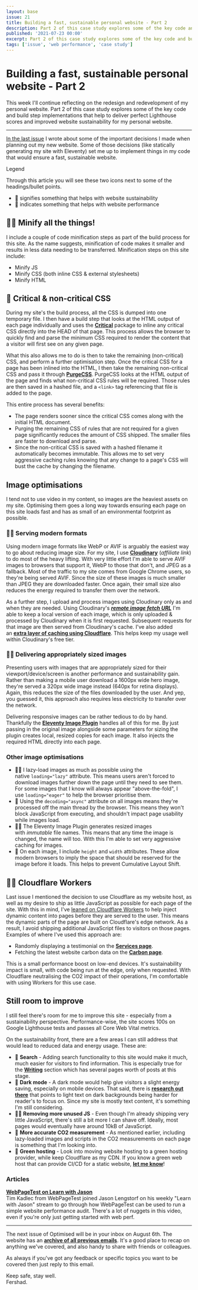 ```yaml
---
layout: base
issue: 21
title: Building a fast, sustainable personal website - Part 2
description: Part 2 of this case study explores some of the key code and build step implementations that help to deliver perfect Lighthouse scores and improved website sustainability for my personal website.
published: '2021-07-23 00:00'
excerpt: Part 2 of this case study explores some of the key code and build step implementations that help to deliver perfect Lighthouse scores and improved website sustainability for my personal website.
tags: ['issue', 'web performance', 'case study']
---
```

# Building a fast, sustainable personal website - Part 2

This week I'll continue reflecting on the redesign and redevelopment of my personal website. Part 2 of this case study explores some of the key code and build step implementations that help to deliver perfect Lighthouse scores and improved website sustainability for my personal website.

***

[In the last issue](https://optimised.email/issues/issue-20-building-a-fast-sustainable-personal-website-part-1) I wrote about some of the important decisions I made when planning out my new website. Some of those decisions (like statically generating my site with Eleventy) set me up to implement things in my code that would ensure a fast, sustainable website.

<div class="callout">
<p class="h3 title">Legend</p>
<p>Through this article you will see these two icons next to some of the headings/bullet points.</p>
<ul>
<li>💚 signifies something that helps with website sustainability</li>
<li>🚀 indicates something that helps with website performance</li>
</ul>
</div>

## **💚🚀 Minify all the things!**

I include a couple of code minification steps as part of the build process for this site. As the name suggests, minification of code makes it smaller and results in less data needing to be transferred. Minification steps on this site include:

- Minify JS
- Minify CSS (both inline CSS & external stylesheets)
- Minify HTML

## **🚀 Critical & non-critical CSS**

During my site's the build process, all the CSS is dumped into one temporary file. I then have a build step that looks at the HTML output of each page individually and uses the **[Critical](https://github.com/addyosmani/critical)** package to inline any critical CSS directly into the HEAD of that page. This process allows the browser to quickly find and parse the minimum CSS required to render the content that a visitor will first see on any given page.

What this also allows me to do is then to take the remaining (non-critical) CSS, and perform a further optimisation step. Once the critical CSS for a page has been inlined into the HTML, I then take the remaining non-critical CSS and pass it through **[PurgeCSS](https://github.com/FullHuman/purgecss)**. PurgeCSS looks at the HTML output of the page and finds what non-critical CSS rules will be required. Those rules are then saved in a hashed file, and a `<link>` tag referencing that file is added to the page.

This entire process has several benefits:

- The page renders sooner since the critical CSS comes along with the initial HTML document.
- Purging the remaining CSS of rules that are not required for a given page significantly reduces the amount of CSS shipped. The smaller files are faster to download and parse.
- Since the non-critical CSS is saved with a hashed filename it automatically becomes immutable. This allows me to set very aggressive caching rules knowing that any change to a page's CSS will bust the cache by changing the filename.

## **Image optimisations**

I tend not to use video in my content, so images are the heaviest assets on my site. Optimising them goes a long way towards ensuring each page on this site loads fast and has as small of an environmental footprint as possible.

### **💚🚀 Serving modern formats**

Using modern image formats like WebP or AVIF is arguably the easiest way to go about reducing image size. For my site, I use **[Cloudinary](https://cloudinary.com/invites/lpov9zyyucivvxsnalc5/dyg8fkjzrzhfeiqce9nl)** (*affiliate link*) to do most of the heavy lifting. With very little effort I'm able to serve AVIF images to browsers that support it, WebP to those that don't, and JPEG as a fallback. Most of the traffic to my site comes from Google Chrome users, so they're being served AVIF. Since the size of these images is much smaller than JPEG they are downloaded faster. Once again, their small size also reduces the energy required to transfer them over the network.

As a further step, I upload and process images using Cloudinary only as and when they are needed. Using Cloudinary's ***[remote image fetch URL](https://cloudinary.com/documentation/fetch_remote_images#remote_image_fetch_url)*** I'm able to keep a local version of each image, which is only uploaded & processed by Cloudinary when it is first requested. Subsequent requests for that image are then served from Cloudinary's cache. I've also added an **[extra layer of caching using Cloudflare](https://github.com/wesbos/cloudflare-cloudinary-proxy)**. This helps keep my usage well within Cloudinary's free tier.

### **💚🚀 Delivering appropriately sized images**

Presenting users with images that are appropriately sized for their viewport/device/screen is another performance and sustainability gain. Rather than making a mobile user download a 1600px wide hero image, they're served a 320px wide image instead (640px for retina displays). Again, this reduces the size of the files downloaded by the user. And yep, you guessed it, this approach also requires less electricity to transfer over the network.

Delivering responsive images can be rather tedious to do by hand. Thankfully the **[Eleventy Image Plugin](https://www.11ty.dev/docs/plugins/image/)** handles all of this for me. By just passing in the original image alongside some parameters for sizing the plugin creates local, resized copies for each image. It also injects the required HTML directly into each page.

### **Other image optimisations**

- 💚🚀 I lazy-load images as much as possible using the native `loading="lazy"` attribute. This means users aren't forced to download images further down the page until they need to see them. For some images that I know will always appear "above-the-fold", I use `loading="eager"` to help the browser prioritise them.
- 🚀 Using the `decoding="async"` attribute on all images means they're processed off the main thread by the browser. This means they won't block JavaScript from executing, and shouldn't impact page usability while images load.
- 💚🚀 The Eleventy Image Plugin generates resized images with *immutable* file names. This means that any time the image is changed, the name will too. With this I'm able to set very aggressive caching for images.
- 🚀 On each image, I include `height` and `width` attributes. These allow modern browsers to imply the space that should be reserved for the image before it loads. This helps to prevent Cumulative Layout Shift.

## **💚🚀** Cloudflare Workers

Last issue I mentioned the decision to use Cloudflare as my website host, as well as my desire to ship as little JavaScript as possible for each page of the site. With this in mind, I've [leaned on Cloudflare Workers](https://fershad.com/writing/dynamic-page-content-with-cloudflare-workers/?utm_source=optimised&utm_medium=email&utm_campaign=link) to help inject dynamic content into pages before they are served to the user.  This means the dynamic parts of the page are built on Cloudflare's edge network. As a result, I avoid shipping additional JavaScript files to visitors on those pages. Examples of where I've used this approach are:

- Randomly displaying a testimonial on the **[Services page](https://fershad.com/services/)**.
- Fetching the latest website carbon data on the **[Carbon page](https://fershad.com/carbon/)**.

This is a small performance boost on low-end devices. It's sustainability impact is small, with code being run at the edge, only when requested. With Cloudflare neutralising the CO2 impact of their operations, I'm comfortable with using Workers for this use case.

## **Still room to improve**

I still feel there's room for me to improve this site - especially from a sustainability perspective. Performance-wise, the site scores 100s on Google Lighthouse tests and passes all Core Web Vital metrics.

On the sustainability front, there are a few areas I can still address that would lead to reduced data and energy usage. These are:

- 💚 **Search** - Adding search functionality to this site would make it much, much easier for visitors to find information. This is especially true for the **[Writing](https://fershad.com/writing/)** section which has several pages worth of posts at this stage.
- 💚 **Dark mode** - A dark mode would help give visitors a slight energy saving, especially on mobile devices. That said, there is **[research out there](https://www.howtogeek.com/423717/dark-mode-isn%E2%80%99t-better-for-you-but-we-love-it-anyway/)** that points to light text on dark backgrounds being harder for reader's to focus on. Since my site is mostly text content, it's something I'm still considering.
- 💚🚀 **Removing more unused JS** - Even though I'm already shipping very little JavaScript, there's still a bit more I can shave off. Ideally, most pages would eventually have around 10kB of JavaScript.
- 💚 **More accurate CO2 measurement** - As mentioned earlier, including lazy-loaded images and scripts in the CO2 measurements on each page is something that I'm looking into.
- 💚 **Green hosting** - Look into moving website hosting to a green hosting provider, while keep Cloudflare as my CDN. If you know a green web host that can provide CI/CD for a static website, **[let me know](mailto:itsfish@fershad.com)**!

### Articles

**[WebPageTest on Learn with Jason](https://www.youtube.com/watch?v=Nl2Q9JAdha8)**  
Tim Kadlec from WebPageTest joined Jason Lengstorf on his weekly "Learn with Jason" stream to go through how WebPageTest can be used to run a simple website performance audit. There's a lot of nuggets in this video, even if you're only just getting started with web perf.

***

The next issue of Optimised will be in your inbox on August 6th. The website has an **[archive of all previous emails](https://optimised.email/)**. It's a good place to recap on anything we've covered, and also handy to share with friends or colleagues.

As always if you've got any feedback or specific topics you want to be covered then just reply to this email.

Keep safe, stay well.  
Fershad.